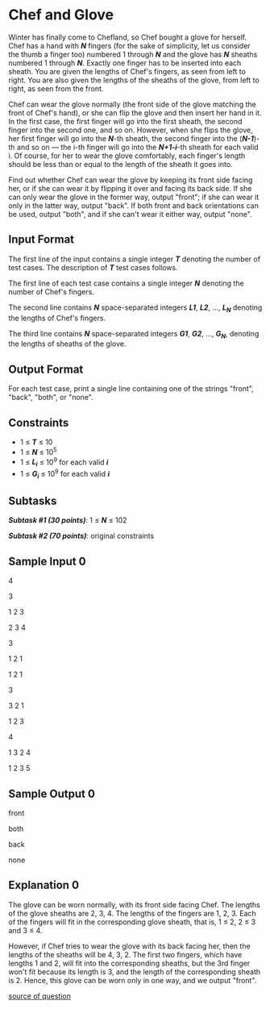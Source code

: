 # Chef and Glove

Winter has finally come to Chefland, so Chef bought a glove for herself. Chef has a hand with **_N_** fingers (for the sake of simplicity, let us consider the thumb a finger too) numbered 1 through **_N_** and the glove has **_N_** sheaths numbered 1 through **_N_**. Exactly one finger has to be inserted into each sheath. You are given the lengths of Chef's fingers, as seen from left to right. You are also given the lengths of the sheaths of the glove, from left to right, as seen from the front.

Chef can wear the glove normally (the front side of the glove matching the front of Chef's hand), or she can flip the glove and then insert her hand in it. In the first case, the first finger will go into the first sheath, the second finger into the second one, and so on. However, when she flips the glove, her first finger will go into the **_N_**-th sheath, the second finger into the (**_N-1_**)-th and so on — the i-th finger will go into the **_N+1-i_**-th sheath for each valid i. Of course, for her to wear the glove comfortably, each finger's length should be less than or equal to the length of the sheath it goes into.

Find out whether Chef can wear the glove by keeping its front side facing her, or if she can wear it by flipping it over and facing its back side. If she can only wear the glove in the former way, output "front"; if she can wear it only in the latter way, output "back". If both front and back orientations can be used, output "both", and if she can't wear it either way, output "none".

## Input Format

The first line of the input contains a single integer **_T_** denoting the number of test cases. The description of **_T_** test cases follows.

The first line of each test case contains a single integer **_N_** denoting the number of Chef's fingers.

The second line contains **_N_** space-separated integers **_L1_**, **_L2_**, ..., **_L<sub>N</sub>_** denoting the lengths of Chef's fingers.

The third line contains **_N_** space-separated integers **_G1_**, **_G2_**, ..., **_G<sub>N</sub>_**, denoting the lengths of sheaths of the glove.

## Output Format

For each test case, print a single line containing one of the strings "front", "back", "both", or "none".

## Constraints

- 1 ≤ **_T_** ≤ 10
- 1 ≤ **_N_** ≤ 10<sup>5</sup>
- 1 ≤ **_L<sub>i</sub>_** ≤ 10<sup>9</sup> for each valid **_i_**
- 1 ≤ **_G<sub>i</sub>_** ≤ 10<sup>9</sup> for each valid **_i_**

## Subtasks

**_Subtask #1 (30 points)_**: 1 ≤ **_N_** ≤ 102

**_Subtask #2 (70 points)_**: original constraints

## Sample Input 0

4

3

1 2 3

2 3 4

3

1 2 1

1 2 1

3

3 2 1

1 2 3

4

1 3 2 4

1 2 3 5

## Sample Output 0

front

both

back

none

## Explanation 0

The glove can be worn normally, with its front side facing Chef. The lengths of the glove sheaths are 2, 3, 4. The lengths of the fingers are 1, 2, 3. Each of the fingers will fit in the corresponding glove sheath, that is, 1 ≤ 2, 2 ≤ 3 and 3 ≤ 4.

However, if Chef tries to wear the glove with its back facing her, then the lengths of the sheaths will be 4, 3, 2. The first two fingers, which have lengths 1 and 2, will fit into the corresponding sheaths, but the 3rd finger won't fit because its length is 3, and the length of the corresponding sheath is 2. Hence, this glove can be worn only in one way, and we output "front".

[source of question](https://www.codechef.com/problems/CHEGLOVE)
